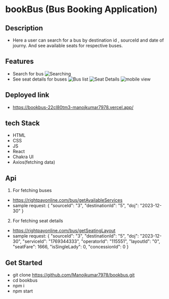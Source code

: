 # bookBus (Bus Booking Application)

## Description
- Here a user can search for a bus by destination id , sourceId and date of journy. And see available seats for respective buses.

## Features
- Search for bus
![Searching](../bookbus/src/assests/searching.PNG)
- See seat details for buses
![Bus list](../bookbus/src/assests/buslisting.PNG)
![Seat Details](../bookbus/src/assests/seats.PNG)
![mobile view](../bookbus/src/assests/mobile%20view.jpg)



## Deployed link
- https://bookbus-22cl80tm3-manojkumar7978.vercel.app/

## tech Stack
- HTML
- CSS
- JS
- React
- Chakra UI
- Axios(fetching data)

## Api 
1. For fetching buses
- https://rightpayonline.com/bus/getAvailableServices
- sample request:
{
"sourceId": "3",
"destinationId": "5",
"doj": "2023-12-30"
}
2. For fetching seat details
- https://rightpayonline.com/bus/getSeatingLayout
- sample request:
{
"sourceId": "3",
"destinationId": "5",
"doj": "2023-12-30",
"serviceId": "1769344333",
"operatorId": "115551",
"layoutId": "0",
"seatFare": 1666,
"isSingleLady": 0,
"concessionId": 0
}

## Get Started
- git clone https://github.com/Manojkumar7978/bookbus.git
- cd bookbus
- npm i
- npm start
